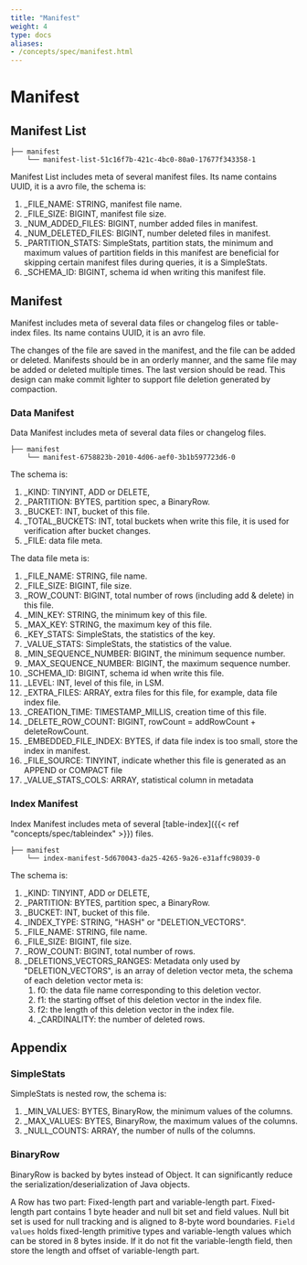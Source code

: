```yaml
---
title: "Manifest"
weight: 4
type: docs
aliases:
- /concepts/spec/manifest.html
---
```

<!--
Licensed to the Apache Software Foundation (ASF) under one
or more contributor license agreements.  See the NOTICE file
distributed with this work for additional information
regarding copyright ownership.  The ASF licenses this file
to you under the Apache License, Version 2.0 (the
"License"); you may not use this file except in compliance
with the License.  You may obtain a copy of the License at

  http://www.apache.org/licenses/LICENSE-2.0

Unless required by applicable law or agreed to in writing,
software distributed under the License is distributed on an
"AS IS" BASIS, WITHOUT WARRANTIES OR CONDITIONS OF ANY
KIND, either express or implied.  See the License for the
specific language governing permissions and limitations
under the License.
-->

# Manifest

## Manifest List

```shell
├── manifest
    └── manifest-list-51c16f7b-421c-4bc0-80a0-17677f343358-1
```

Manifest List includes meta of several manifest files. Its name contains UUID, it is a avro file, the schema is:

1. _FILE_NAME: STRING, manifest file name.
2. _FILE_SIZE: BIGINT, manifest file size.
3. _NUM_ADDED_FILES: BIGINT, number added files in manifest.
4. _NUM_DELETED_FILES: BIGINT, number deleted files in manifest.
5. _PARTITION_STATS: SimpleStats, partition stats, the minimum and maximum values of partition fields in this manifest are beneficial
   for skipping certain manifest files during queries, it is a SimpleStats.
6. _SCHEMA_ID: BIGINT, schema id when writing this manifest file.

## Manifest

Manifest includes meta of several data files or changelog files or table-index files. Its name contains UUID, it is an
avro file.

The changes of the file are saved in the manifest, and the file can be added or deleted. Manifests should be in
an orderly manner, and the same file may be added or deleted multiple times. The last version should be read. This
design can make commit lighter to support file deletion generated by compaction.

### Data Manifest

Data Manifest includes meta of several data files or changelog files.

```shell
├── manifest
    └── manifest-6758823b-2010-4d06-aef0-3b1b597723d6-0
```

The schema is:

1. _KIND: TINYINT, ADD or DELETE,
2. _PARTITION: BYTES, partition spec, a BinaryRow.
3. _BUCKET: INT, bucket of this file.
4. _TOTAL_BUCKETS: INT, total buckets when write this file, it is used for verification after bucket changes.
5. _FILE: data file meta.

The data file meta is:

1. _FILE_NAME: STRING, file name.
2. _FILE_SIZE: BIGINT, file size.
3. _ROW_COUNT: BIGINT, total number of rows (including add & delete) in this file.
4. _MIN_KEY: STRING, the minimum key of this file.
5. _MAX_KEY: STRING, the maximum key of this file.
6. _KEY_STATS: SimpleStats, the statistics of the key.
7. _VALUE_STATS: SimpleStats, the statistics of the value.
8. _MIN_SEQUENCE_NUMBER: BIGINT, the minimum sequence number.
9. _MAX_SEQUENCE_NUMBER: BIGINT, the maximum sequence number.
10. _SCHEMA_ID: BIGINT, schema id when write this file.
11. _LEVEL: INT, level of this file, in LSM.
12. _EXTRA_FILES: ARRAY<STRING>, extra files for this file, for example, data file index file.
13. _CREATION_TIME: TIMESTAMP_MILLIS, creation time of this file.
14. _DELETE_ROW_COUNT: BIGINT, rowCount = addRowCount + deleteRowCount.
15. _EMBEDDED_FILE_INDEX: BYTES, if data file index is too small, store the index in manifest.
16. _FILE_SOURCE: TINYINT, indicate whether this file is generated as an APPEND or COMPACT file
17. _VALUE_STATS_COLS: ARRAY<STRING>, statistical column in metadata 

### Index Manifest

Index Manifest includes meta of several [table-index]({{< ref "concepts/spec/tableindex" >}}) files.

```shell
├── manifest
    └── index-manifest-5d670043-da25-4265-9a26-e31affc98039-0
```

The schema is:

1. _KIND: TINYINT, ADD or DELETE,
2. _PARTITION: BYTES, partition spec, a BinaryRow.
3. _BUCKET: INT, bucket of this file.
4. _INDEX_TYPE: STRING, "HASH" or "DELETION_VECTORS".
5. _FILE_NAME: STRING, file name.
6. _FILE_SIZE: BIGINT, file size.
7. _ROW_COUNT: BIGINT, total number of rows.
8. _DELETIONS_VECTORS_RANGES: Metadata only used by "DELETION_VECTORS", is an array of deletion vector meta, the schema of each deletion vector meta is:
   1. f0: the data file name corresponding to this deletion vector.
   2. f1: the starting offset of this deletion vector in the index file.
   3. f2: the length of this deletion vector in the index file.
   4. _CARDINALITY: the number of deleted rows.

## Appendix

### SimpleStats

SimpleStats is nested row, the schema is:

1. _MIN_VALUES: BYTES, BinaryRow, the minimum values of the columns.
2. _MAX_VALUES: BYTES, BinaryRow, the maximum values of the columns.
3. _NULL_COUNTS: ARRAY<BIGINT>, the number of nulls of the columns.

### BinaryRow

BinaryRow is backed by bytes instead of Object. It can significantly reduce the serialization/deserialization of Java
objects.

A Row has two part: Fixed-length part and variable-length part. Fixed-length part contains 1 byte header and null bit
set and field values. Null bit set is used for null tracking and is aligned to 8-byte word boundaries. `Field values`
holds fixed-length primitive types and variable-length values which can be stored in 8 bytes inside. If it do not fit
the variable-length field, then store the length and offset of variable-length part.
